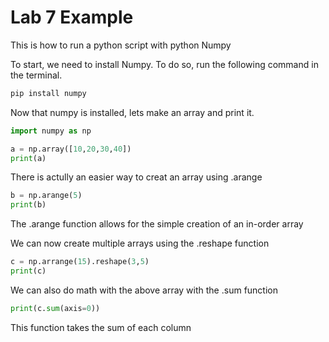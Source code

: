 # Lab 7 Example

This is how to run a python script with python Numpy 

To start, we need to install Numpy. To do so, run the following command in the terminal.

```bash
pip install numpy
```

Now that numpy is installed, lets make an array and print it.

```python
import numpy as np

a = np.array([10,20,30,40])
print(a)
```

There is actully an easier way to creat an array using .arange

```python
b = np.arange(5)
print(b)
```

The .arange function allows for the simple creation of an in-order array 

We can now create multiple arrays using the .reshape function 

```python
c = np.arrange(15).reshape(3,5)
print(c)
```

We can also do math with the above array with the .sum function 

```python 
print(c.sum(axis=0))
```

This function takes the sum of each column 
